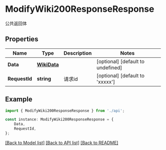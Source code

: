 # ModifyWiki200ResponseResponse

公共返回体

## Properties

Name | Type | Description | Notes
------------ | ------------- | ------------- | -------------
**Data** | [**WikiData**](WikiData.md) |  | [optional] [default to undefined]
**RequestId** | **string** | 请求id | [optional] [default to 'xxxxx']

## Example

```typescript
import { ModifyWiki200ResponseResponse } from './api';

const instance: ModifyWiki200ResponseResponse = {
    Data,
    RequestId,
};
```

[[Back to Model list]](../README.md#documentation-for-models) [[Back to API list]](../README.md#documentation-for-api-endpoints) [[Back to README]](../README.md)
